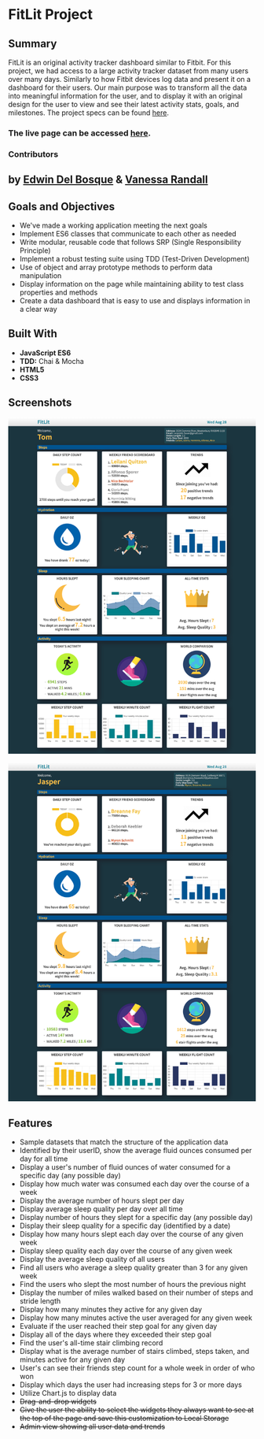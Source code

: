 # FitLit Project

## Summary
FitLit is an original activity tracker dashboard similar to Fitbit. For this project, we had access to a large activity tracker dataset from many users over many days. Similarly to how Fitbit devices log data and present it on a dashboard for their users. Our main purpose was to transform all the data into meaningful information for the user, and to display it with an original design for the user to view and see their latest activity stats, goals, and milestones.
The project specs can be found <a href="https://frontend.turing.io/projects/fitlit.html">here</a>. 

### The live page can be accessed <a href="https://edwindelbosque.github.io/FitLit/src/index.html">here</a>.

### Contributors 

## by [Edwin Del Bosque](https://github.com/edwindelbosque) & [Vanessa Randall](https://github.com/vrandall66)

## Goals and Objectives

- We've made a working application meeting the next goals
- Implement ES6 classes that communicate to each other as needed
- Write modular, reusable code that follows SRP (Single Responsibility Principle)
- Implement a robust testing suite using TDD (Test-Driven Development)
- Use of object and array prototype methods to perform data manipulation
- Display information on the page while maintaining ability to test class properties and methods
- Create a data dashboard that is easy to use and displays information in a clear way

## Built With

- **JavaScript ES6**
- **TDD:** Chai & Mocha
- **HTML5**
- **CSS3**

## Screenshots

![Desktop View - user that did not meet their daily step goal that day](images/LowSteps.png "Desktop View - user that did not meet their daily step goal that day")

![Desktop View - user that met their daily step goal that day](images/AllSteps.png "Desktop View - user that met their daily step goal that day")


## Features

- Sample datasets that match the structure of the application data
- Identified by their userID, show the average fluid ounces consumed per day for all time
- Display a user's number of fluid ounces of water consumed for a specific day (any possible day)
- Display how much water was consumed each day over the course of a week
- Display the average number of hours slept per day
- Display average sleep quality per day over all time
- Display number of hours they slept for a specific day (any possible day)
- Display their sleep quality for a specific day (identified by a date)
- Display how many hours slept each day over the course of any given week
- Display sleep quality each day over the course of any given week
- Display the average sleep quality of all users
- Find all users who average a sleep quality greater than 3 for any given week
- Find the users who slept the most number of hours the previous night
- Display the number of miles walked based on their number of steps and stride length
- Display how many minutes they active for any given day
- Display how many minutes active the user averaged for any given week
- Evaluate if the user reached their step goal for any given day
- Display all of the days where they exceeded their step goal
- Find the user's all-time stair climbing record
- Display what is the average number of stairs climbed, steps taken, and minutes active for any given day
- User's can see their friends step count for a whole week in order of who won
- Display which days the user had increasing steps for 3 or more days
- Utilize Chart.js to display data
- ~~Drag-and-drop widgets~~
- ~~Give the user the ability to select the widgets they always want to see at the top of the page and save this customization to Local Storage~~
- ~~Admin view showing all user data and trends~~
